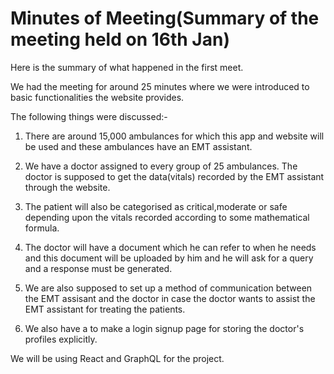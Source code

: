 # Minutes of Meeting(Summary of the meeting held on 16th Jan)

Here is the summary of what happened in the first meet.

We had the meeting for around 25 minutes where we were introduced to basic functionalities the website provides. 

The following things were discussed:-

1. There are around 15,000 ambulances for which this app and website will be used and these ambulances have an EMT assistant.

2. We have a doctor assigned to every group of 25 ambulances. The doctor is supposed to get the data(vitals) recorded by the EMT assistant through the website.

3. The patient will also be categorised as critical,moderate or safe depending upon the vitals recorded according to some mathematical formula. 

4. The doctor will have a document which he can refer to when he needs and this document will be uploaded by him and he will ask for a query and a response must be generated. 

5. We are also supposed to set up a method of communication between the EMT assisant and the doctor in case the doctor wants to assist the EMT assistant for treating the patients. 

6. We also have a to make a login signup page for storing the doctor's profiles explicitly. 

We will be using React and GraphQL for the project.
